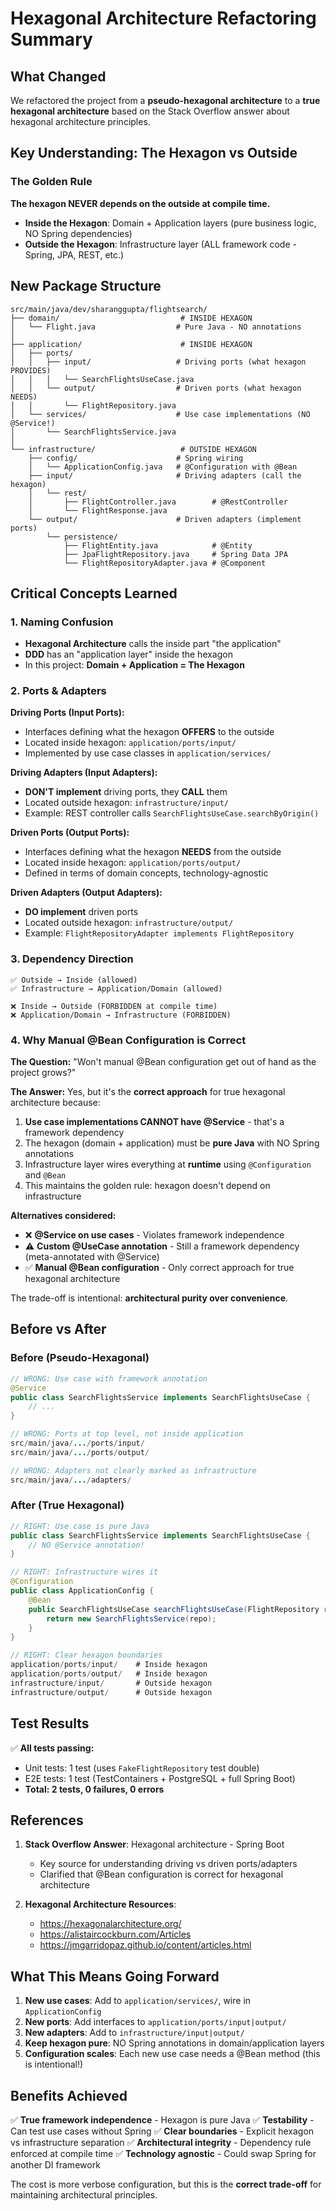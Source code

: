 # Hexagonal Architecture Refactoring Summary

## What Changed

We refactored the project from a **pseudo-hexagonal architecture** to a **true hexagonal architecture** based on the Stack Overflow answer about hexagonal architecture principles.

## Key Understanding: The Hexagon vs Outside

### The Golden Rule
**The hexagon NEVER depends on the outside at compile time.**

- **Inside the Hexagon**: Domain + Application layers (pure business logic, NO Spring dependencies)
- **Outside the Hexagon**: Infrastructure layer (ALL framework code - Spring, JPA, REST, etc.)

## New Package Structure

```
src/main/java/dev/sharanggupta/flightsearch/
├── domain/                           # INSIDE HEXAGON
│   └── Flight.java                  # Pure Java - NO annotations
│
├── application/                      # INSIDE HEXAGON
│   ├── ports/
│   │   ├── input/                   # Driving ports (what hexagon PROVIDES)
│   │   │   └── SearchFlightsUseCase.java
│   │   └── output/                  # Driven ports (what hexagon NEEDS)
│   │       └── FlightRepository.java
│   └── services/                    # Use case implementations (NO @Service!)
│       └── SearchFlightsService.java
│
└── infrastructure/                   # OUTSIDE HEXAGON
    ├── config/                      # Spring wiring
    │   └── ApplicationConfig.java   # @Configuration with @Bean
    ├── input/                       # Driving adapters (call the hexagon)
    │   └── rest/
    │       ├── FlightController.java        # @RestController
    │       └── FlightResponse.java
    └── output/                      # Driven adapters (implement ports)
        └── persistence/
            ├── FlightEntity.java            # @Entity
            ├── JpaFlightRepository.java     # Spring Data JPA
            └── FlightRepositoryAdapter.java # @Component
```

## Critical Concepts Learned

### 1. Naming Confusion
- **Hexagonal Architecture** calls the inside part "the application"
- **DDD** has an "application layer" inside the hexagon
- In this project: **Domain + Application = The Hexagon**

### 2. Ports & Adapters

**Driving Ports (Input Ports):**
- Interfaces defining what the hexagon **OFFERS** to the outside
- Located inside hexagon: `application/ports/input/`
- Implemented by use case classes in `application/services/`

**Driving Adapters (Input Adapters):**
- **DON'T implement** driving ports, they **CALL** them
- Located outside hexagon: `infrastructure/input/`
- Example: REST controller calls `SearchFlightsUseCase.searchByOrigin()`

**Driven Ports (Output Ports):**
- Interfaces defining what the hexagon **NEEDS** from the outside
- Located inside hexagon: `application/ports/output/`
- Defined in terms of domain concepts, technology-agnostic

**Driven Adapters (Output Adapters):**
- **DO implement** driven ports
- Located outside hexagon: `infrastructure/output/`
- Example: `FlightRepositoryAdapter implements FlightRepository`

### 3. Dependency Direction

```
✅ Outside → Inside (allowed)
✅ Infrastructure → Application/Domain (allowed)

❌ Inside → Outside (FORBIDDEN at compile time)
❌ Application/Domain → Infrastructure (FORBIDDEN)
```

### 4. Why Manual @Bean Configuration is Correct

**The Question:** "Won't manual @Bean configuration get out of hand as the project grows?"

**The Answer:** Yes, but it's the **correct approach** for true hexagonal architecture because:

1. **Use case implementations CANNOT have @Service** - that's a framework dependency
2. The hexagon (domain + application) must be **pure Java** with NO Spring annotations
3. Infrastructure layer wires everything at **runtime** using `@Configuration` and `@Bean`
4. This maintains the golden rule: hexagon doesn't depend on infrastructure

**Alternatives considered:**
- ❌ **@Service on use cases** - Violates framework independence
- ⚠️ **Custom @UseCase annotation** - Still a framework dependency (meta-annotated with @Service)
- ✅ **Manual @Bean configuration** - Only correct approach for true hexagonal architecture

The trade-off is intentional: **architectural purity over convenience**.

## Before vs After

### Before (Pseudo-Hexagonal)

```java
// WRONG: Use case with framework annotation
@Service
public class SearchFlightsService implements SearchFlightsUseCase {
    // ...
}

// WRONG: Ports at top level, not inside application
src/main/java/.../ports/input/
src/main/java/.../ports/output/

// WRONG: Adapters not clearly marked as infrastructure
src/main/java/.../adapters/
```

### After (True Hexagonal)

```java
// RIGHT: Use case is pure Java
public class SearchFlightsService implements SearchFlightsUseCase {
    // NO @Service annotation!
}

// RIGHT: Infrastructure wires it
@Configuration
public class ApplicationConfig {
    @Bean
    public SearchFlightsUseCase searchFlightsUseCase(FlightRepository repo) {
        return new SearchFlightsService(repo);
    }
}

// RIGHT: Clear hexagon boundaries
application/ports/input/    # Inside hexagon
application/ports/output/   # Inside hexagon
infrastructure/input/       # Outside hexagon
infrastructure/output/      # Outside hexagon
```

## Test Results

✅ **All tests passing:**
- Unit tests: 1 test (uses `FakeFlightRepository` test double)
- E2E tests: 1 test (TestContainers + PostgreSQL + full Spring Boot)
- **Total: 2 tests, 0 failures, 0 errors**

## References

1. **Stack Overflow Answer**: Hexagonal architecture - Spring Boot
   - Key source for understanding driving vs driven ports/adapters
   - Clarified that @Bean configuration is correct for hexagonal architecture

2. **Hexagonal Architecture Resources**:
   - https://hexagonalarchitecture.org/
   - https://alistaircockburn.com/Articles
   - https://jmgarridopaz.github.io/content/articles.html

## What This Means Going Forward

1. **New use cases**: Add to `application/services/`, wire in `ApplicationConfig`
2. **New ports**: Add interfaces to `application/ports/input|output/`
3. **New adapters**: Add to `infrastructure/input|output/`
4. **Keep hexagon pure**: NO Spring annotations in domain/application layers
5. **Configuration scales**: Each new use case needs a @Bean method (this is intentional!)

## Benefits Achieved

✅ **True framework independence** - Hexagon is pure Java
✅ **Testability** - Can test use cases without Spring
✅ **Clear boundaries** - Explicit hexagon vs infrastructure separation
✅ **Architectural integrity** - Dependency rule enforced at compile time
✅ **Technology agnostic** - Could swap Spring for another DI framework

The cost is more verbose configuration, but this is the **correct trade-off** for maintaining architectural principles.
